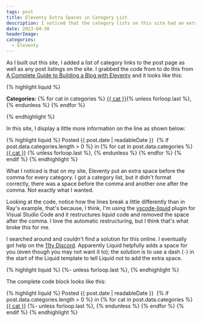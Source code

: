 ```yaml
---
tags: post
title: Eleventy Extra Spaces in Category List
description: I noticed that the category lists on this site had an extra space before and after the comma and set out to fix it.
date: 2023-04-30
headerImage: 
categories:
  - Eleventy
---
```


As I built out this site, I added a list of category links to the post page as well as any post listings on the site. I grabbed the code from to do this from [A Complete Guide to Building a Blog with Eleventy](https://cfjedimaster.github.io/eleventy-blog-guide/guide.html) and it looks like this:

{% highlight liquid %}
<p>
	<strong>Categories:</strong>
	{% for cat in categories %}
	<a href="/categories/{{ cat | slugify }}">{{ cat }}</a>{% unless forloop.last %}, {% endunless %}
	{% endfor %}
</p>
{% endhighlight %}

In this site, I display a little more information on the line as shown below:

{% highlight liquid %}
Posted {{ post.date | readableDate }}&nbsp;
{% if post.data.categories.length > 0 %}
   in
   {% for cat in post.data.categories %}
     <a href="/category/{{ cat | slugify }}">{{ cat }}</a>
     {% unless forloop.last %}, 
     {% endunless %}
   {% endfor %}
{% endif %}
{% endhighlight %}

What I noticed is that on my site, Eleventy put an extra space before the comma for every category. I got a category list, but it didn't format correctly, there was a space before the comma and another one after the comma. Not exactly what I wanted.

Looking at the code, notice how the lines break a little differently than in Ray's example, that's because, I think, I'm using the [vscode-liquid](https://github.com/panoply/vscode-liquid) plugin for Visual Studio Code and it restructures liquid code and removed the space after the comma. I love the automatic restructuring, but I think that's what broke this for me. 

I searched around and couldn't find a solution for this online. I eventually got help on the [11ty Discord](https://discord.com/channels/741017160297611315/1102205485425365032/1102205485425365032). Apparently Liquid helpfully adds a space for you (even though you may not want it to); the solution is to use a dash (`-`) in the start of the Liquid template to tell Liquid not to add the extra space. 

{% highlight liquid %}
{%- unless forloop.last %},
{% endhighlight %}

The complete code block looks like this:

{% highlight liquid %}
Posted {{ post.date | readableDate }}&nbsp;
{% if post.data.categories.length > 0 %}
   in
   {% for cat in post.data.categories %}
     <a href="/category/{{ cat | slugify }}">{{ cat }}</a>
     {%- unless forloop.last %},
     {% endunless %}
   {% endfor %}
{% endif %}
{% endhighlight %}
